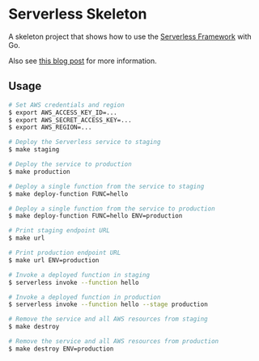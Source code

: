 # Serverless Skeleton

A skeleton project that shows how to use the [Serverless Framework](https://serverless.com/framework/) with Go.

Also see [this blog post](https://serverless.com/blog/framework-example-golang-lambda-support/) for more information.

## Usage

```bash
# Set AWS credentials and region
$ export AWS_ACCESS_KEY_ID=...
$ export AWS_SECRET_ACCESS_KEY=...
$ export AWS_REGION=...

# Deploy the Serverless service to staging
$ make staging

# Deploy the service to production
$ make production

# Deploy a single function from the service to staging
$ make deploy-function FUNC=hello

# Deploy a single function from the service to production
$ make deploy-function FUNC=hello ENV=production

# Print staging endpoint URL
$ make url

# Print production endpoint URL
$ make url ENV=production

# Invoke a deployed function in staging
$ serverless invoke --function hello

# Invoke a deployed function in production
$ serverless invoke --function hello --stage production

# Remove the service and all AWS resources from staging
$ make destroy

# Remove the service and all AWS resources from production
$ make destroy ENV=production
```
